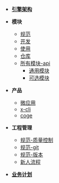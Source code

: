 - [**引擎架构**](./docs/xengine/arch/xengine-引擎架构.md)

- **模块**
  - [规范](./docs/modules/模块-规范.md)
  - [开发](./docs/modules/模块-开发.md)
  - [使用](./docs/modules/模块-使用.md)
  - [仓库](./docs/modules/模块-仓库.md)
  - [所有模块-api](./docs/modules/all/模块-engine.md)
    - [通用模块](./docs/modules/common/README.md)
    - [可选模块](./docs/modules/optional/README.md)
  
- **产品**
  - [微应用](./docs/product/微应用.md)
  - [x-cli](./docs/product/x-cli.md)
  - [coge](./docs/product/coge.md)
  
- **工程管理**
  <!--- [TODO 计划](./docs/versionlize/TODO-计划.md)-->
  - [规范-质量控制](./docs/versionlize/规范-质量控制.md)
  - [规范-git](./docs/versionlize/规范-git.md)
  <!--- [规范-git-仓库](./docs/versionlize/规范-git-仓库.md)-->
  - [规范-版本](./docs/versionlize/规范-semver2.0.md)
  - [新人流程](./新人流程.md)
- [**业务计划**](./开发计划.md)



  


